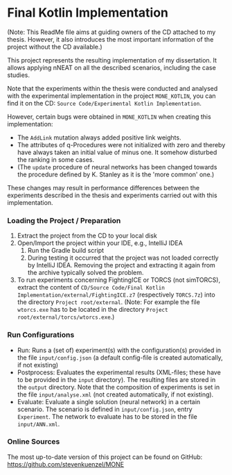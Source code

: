 # Final Kotlin Implementation

(Note: This ReadMe file aims at guiding owners of the CD attached to my thesis. However, it also introduces the most important information of the project without the CD available.)

This project represents the resulting implementation of my dissertation. It allows applying nNEAT on all the described scenarios, including the case studies.

Note that the experiments within the thesis were conducted and analysed with the experimental implementation in the project `MONE_KOTLIN`, you can find it on the CD: `Source Code/Experimental Kotlin Implementation`.

However, certain bugs were obtained in `MONE_KOTLIN` when creating this implementation:
* The `AddLink` mutation always added positive link weights.
* The attributes of q-Procedures were not initialized with zero and thereby have always taken an initial value of minus one. It somehow disturbed the ranking in some cases.
* (The `update` procedure of neural networks has been changed towards the procedure defined by K. Stanley as it is the 'more common' one.)

These changes may result in performance differences between the experiments described in the thesis and experiments carried out with this implementation.

### Loading the Project / Preparation
1. Extract the project from the CD to your local disk
2. Open/Import the project within your IDE, e.g., IntelliJ IDEA
   1. Run the Gradle build script
   2. During testing it occurred that the project was not loaded correctly by IntelliJ IDEA. Removing the project and extracting it again from the archive typically solved the problem.
3. To run experiments concerning FightingICE or TORCS (not simTORCS), extract the content of `CD/Source Code/Final Kotlin Implementation/external/FightingICE.z7` (respectively `TORCS.7z`) into the directory `Project root/external`. (Note: For example the file `wtorcs.exe` has to be located in the directory `Project root/external/torcs/wtorcs.exe`.)


### Run Configurations

* Run: Runs a (set of) experiment(s) with the configuration(s) provided in the file `input/config.json` (a default config-file is created automatically, if not existing)
* Postprocess: Evaluates the experimental results (XML-files; these have to be provided in the `input` directory). The resulting files are stored in the `output` directory. Note that the composition of experiments is set in the file `input/analyse.xml` (not created automatically, if not existing).
* Evaluate: Evaluate a single solution (neural network) in a certain scenario. The scenario is defined in `input/config.json`, entry `Experiment`. The network to evaluate has to be stored in the file `input/ANN.xml`.

### Online Sources
The most up-to-date version of this project can be found on GitHub: https://github.com/stevenkuenzel/MONE
